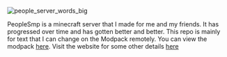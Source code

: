 ![![people_server_words_big](https://user-images.githubusercontent.com/78714349/217193652-60f67cf4-baec-4aa6-a234-84601104ad6b.png)](www.peoplesmp.ga)

PeopleSmp is a minecraft server that I made for me and my friends. It has progressed over time and has gotten better and better. This repo is mainly for text that I can change on the Modpack remotely. You can view the modpack [here](https://curseforge.com/minecraft/modpacks/peoplesmp). Visit the website for some other details [here](www.peoplesmp.ga)

